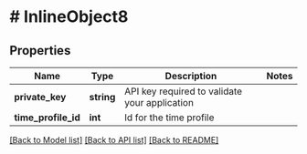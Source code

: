 # # InlineObject8

## Properties

Name | Type | Description | Notes
------------ | ------------- | ------------- | -------------
**private_key** | **string** | API key required to validate your application |
**time_profile_id** | **int** | Id for the time profile |

[[Back to Model list]](../../README.md#models) [[Back to API list]](../../README.md#endpoints) [[Back to README]](../../README.md)
